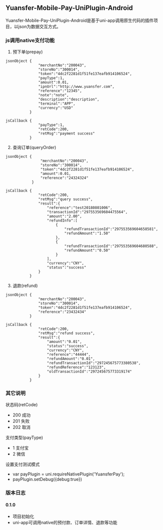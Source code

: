## Yuansfer-Mobile-Pay-UniPlugin-Android
Yuansfer-Mobile-Pay-UniPlugin-Android是基于uni-app调用原生代码的插件项目，以json为数据交互方式。

### js调用native支付功能
1. 预下单(prepay)
```
jsonObject {
               "merchantNo":"200043",
               "storeNo":"300014",
               "token":"4dc2f2281d1f51fe137eafb914106524",
               "payType":1,
               "amount":0.01,
               "ipnUrl":"http://www.yuansfer.com",
               "reference":"12345",
               "note":"note",
               "description":"description",
               "terminal":"APP",
               "currency":"USD"
           }

jsCallback {
               "payType":1,
               "retCode":200,
               "retMsg":"payment success"
           }

```
2. 查询订单(queryOrder)
```
jsonObject {
                "merchantNo":"200043",
                "storeNo":"300014",
                "token":"4dc2f2281d1f51fe137eafb914106524",
                "amount":0.01,
                "reference":"24324324"
            }

jsCallback {
               "retCode":200,
               "retMsg":"query success",
               "result":{
                   "reference":"test20180801006",
                   "transactionId":"297553569604475564",
                   "amount":"2.00",
                   "refundInfo":[
                       {
                           "refundTransactionId":"297553569604658581",
                           "refundAmount":"1.50"
                       },
                       {
                           "refundTransactionId":"297553569604680588",
                           "refundAmount":"0.50"
                       }
                   ],
                   "currency":"CNY",
                   "status":"success"
               }
           }
```
3. 退款(refund)
```
jsonObject {
               "merchantNo":"200043",
               "storeNo":"300014",
               "token":"4dc2f2281d1f51fe137eafb914106524",
               "reference":"23432434"
           }

jsCallback {
               "retCode":200,
               "retMsg":"refund success",
               "result":{
                   "amount":"0.01",
                   "status":"success",
                   "currency":"CNY",
                   "reference":"44444",
                   "refundAmount":"0.01",
                   "refundTransactionId":"297245675773380538",
                   "refundReference":"123123",
                   "oldTransactionId":"297245675773319174"
               }
           }
```

### 其它说明

状态码(retCode)
- 200 成功
- 201 失败
- 202 取消

支付类型(payType)
- 1 支付宝
- 2 微信

设置支付测试模式
- var payPlugin = uni.requireNativePlugin('YuansferPay');
- payPlugin.setDebug({debug:true})

### 版本日志
#### 0.1.0
- 项目初始化
- uni-app可调用native的预付款、订单详情、退款等功能